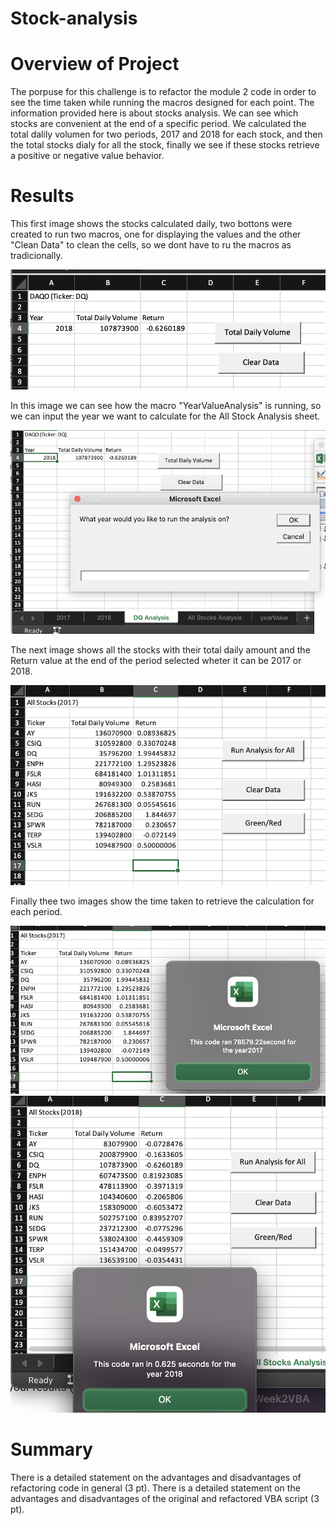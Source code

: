 # Stock-analysis

# Overview of Project

The porpuse for this challenge is to refactor the module 2 code in order to see the time taken while running the macros designed for each point. The information provided here is about stocks analysis. We can see which stocks are convenient at the end of a specific period. We calculated the total dalily volumen for two periods, 2017 and 2018 for each stock, and then the total stocks dialy for all the stock, finally  we see if these stocks retrieve a positive or negative value behavior.


# Results

This first image shows the stocks calculated daily, two bottons were created to run two macros, one for displaying the values and the other "Clean Data" to clean the cells, so we dont have to ru the macros as tradicionally.

![DAQO](/Resources/DAQO.png)

In this image we can see how the macro "YearValueAnalysis" is running, so we can input the year we want to calculate for the All Stock Analysis sheet.

![Box_Question](/Resources/box_question.png)


The next image shows all the stocks with their total daily amount and the Return value at the end of the period selected wheter it can be 2017 or 2018. 

![AllStockAnalysis](/Resources/All_Stock_Analysis.png)


Finally thee two images show the time taken to retrieve the calculation for each period.

![Periods](/Resources/VBA_Challenge_2017.png)
![Periods](/Resources/VBA_Challenge_2018.png)


# Summary

There is a detailed statement on the advantages and disadvantages of refactoring code in general (3 pt).
There is a detailed statement on the advantages and disadvantages of the original and refactored VBA script (3 pt).
